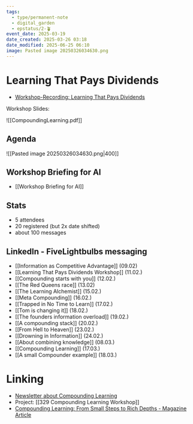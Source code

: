 ```yaml
---
tags:
  - type/permanent-note
  - digital_garden
  - epstatus/2-🪴
event_date: 2025-03-19
date_created: 2025-03-26 03:18
date_modified: 2025-06-25 06:10
image: Pasted image 20250326034630.png
---
```

# Learning That Pays Dividends

+ [Workshop-Recording: Learning That Pays Dividends](https://share.descript.com/view/JZeb2svdBn7)

Workshop Slides:

![[CompoundingLearning.pdf]]

## Agenda

![[Pasted image 20250326034630.png|400]]

## Workshop Briefing for AI

- [[Workshop Briefing for AI]]

## Stats

- 5 attendees
- 20 registered (but 2x date shifted)
- about 100 messages

## LinkedIn - FiveLightbulbs messaging

- [[Information as Competitive Advantage]] (09.02)
- [[Learning That Pays Dividends Workshop]] (11.02.)
- [[Compounding starts with you]] (12.02.)
- [[The Red Queens race]] (13.02)
- [[The Learning Alchemist]] (15.02.)
- [[Meta Compounding]] (16.02.)
- [[Trapped in No Time to Learn]] (17.02.)
- [[Tom is changing it]] (18.02.)
- [[The founders information overload]] (19.02.)
- [[A compounding stack]] (20.02.)
- [[From Hell to Heaven]] (23.02.)
- [[Drowning in Information]] (24.02.)
- [[About combining knowledge]] (08.03.)
- [[Compounding Learning]] (17.03.)
- [[A small Compounder example]] (18.03.)

# Linking

- [Newsletter about Compounding Learning](https://pages.quintsmart.com/posts/learning-that-pays-dividends-transform-information-overload-into-compound-growth-the-friday-brain-upgrade)
- Project: [[329 Compounding Learning Workshop]]
- [Compounding Learning: From Small Steps to Rich Depths - Magazine Article](https://leonardo.institute/SPARK/February2025/)

